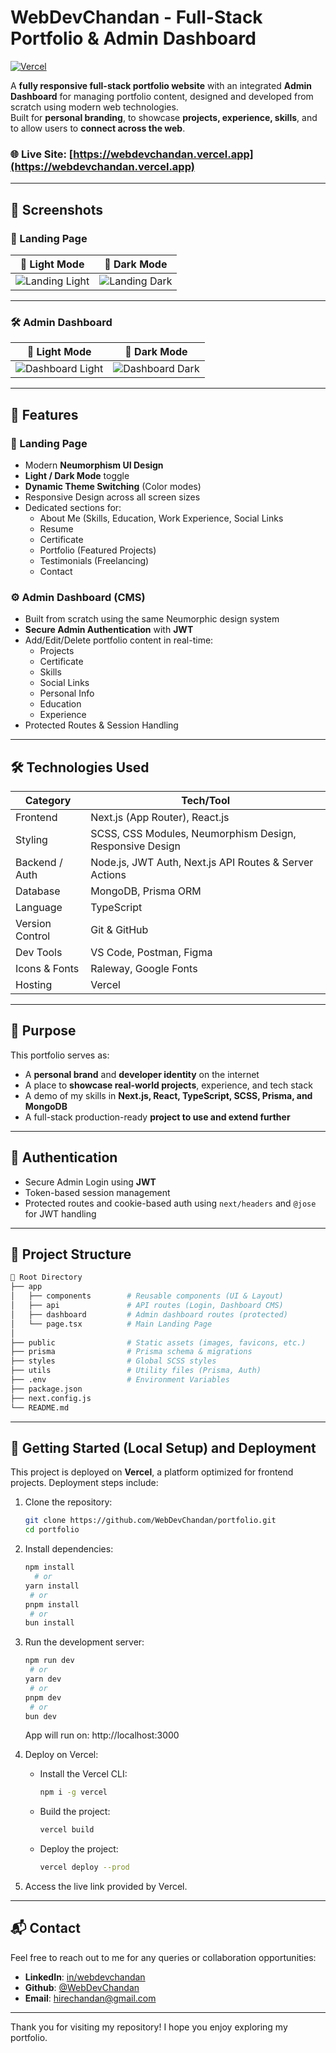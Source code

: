 # WebDevChandan - Full-Stack Portfolio & Admin Dashboard

[![Vercel](https://vercelbadge.vercel.app/api/webdevchandan/webdevchandan)](https://webdevchandan.vercel.app)

A **fully responsive full-stack portfolio website** with an integrated **Admin Dashboard** for managing portfolio content, designed and developed from scratch using modern web technologies.  
Built for **personal branding**, to showcase **projects, experience, skills**, and to allow users to **connect across the web**.

### 🌐 Live Site: [https://webdevchandan.vercel.app](https://webdevchandan.vercel.app)

---

## 📸 Screenshots

### 🔘 Landing Page

| 🔆 Light Mode | 🌙 Dark Mode |
|--------------|--------------|
| ![Landing Light](https://github.com/user-attachments/assets/226b8116-a214-41b4-8192-900f29c7b3e6) | ![Landing Dark](https://github.com/user-attachments/assets/6db29a9a-1db4-44fe-b826-7f05ec07dda3) |

---

### 🛠️ Admin Dashboard

| 🔆 Light Mode | 🌙 Dark Mode |
|--------------|--------------|
| ![Dashboard Light](https://github.com/user-attachments/assets/e3d99ec2-5309-4ab3-bb15-7f1f5e320da2) | ![Dashboard Dark](https://github.com/user-attachments/assets/0a2b1f87-3708-4c83-ba7f-e57781e2b231) |

---

## 🚀 Features

### 🌟 Landing Page
- Modern **Neumorphism UI Design**
- **Light / Dark Mode** toggle
- **Dynamic Theme Switching** (Color modes)
- Responsive Design across all screen sizes
- Dedicated sections for:
  - About Me (Skills, Education, Work Experience, Social Links
  - Resume
  - Certificate
  - Portfolio (Featured Projects)
  - Testimonials (Freelancing)
  - Contact

### ⚙️ Admin Dashboard (CMS)
- Built from scratch using the same Neumorphic design system
- **Secure Admin Authentication** with **JWT**
- Add/Edit/Delete portfolio content in real-time:
  - Projects
  - Certificate
  - Skills
  - Social Links
  - Personal Info
  - Education
  - Experience
- Protected Routes & Session Handling

---

## 🛠️ Technologies Used

| Category          | Tech/Tool                      |
|------------------|--------------------------------|
| Frontend         | Next.js (App Router), React.js |
| Styling          | SCSS, CSS Modules, Neumorphism Design, Responsive Design                   |
| Backend / Auth   | Node.js, JWT Auth, Next.js API Routes & Server Actions                     |
| Database         | MongoDB, Prisma ORM  |
| Language         | TypeScript |
| Version Control  | Git & GitHub                   |
| Dev Tools        | VS Code, Postman, Figma |
| Icons & Fonts    | Raleway, Google Fonts           |
| Hosting          | Vercel                         |

---

## 📌 Purpose

This portfolio serves as:
- A **personal brand** and **developer identity** on the internet
- A place to **showcase real-world projects**, experience, and tech stack
- A demo of my skills in **Next.js, React, TypeScript, SCSS, Prisma, and MongoDB**
- A full-stack production-ready **project to use and extend further**

---

## 🔐 Authentication

- Secure Admin Login using **JWT**
- Token-based session management
- Protected routes and cookie-based auth using `next/headers` and `@jose` for JWT handling

---

## 📂 Project Structure

```bash
📁 Root Directory
├── app
│   ├── components        # Reusable components (UI & Layout)
│   ├── api               # API routes (Login, Dashboard CMS)
│   ├── dashboard         # Admin dashboard routes (protected)
│   └── page.tsx          # Main Landing Page
│
├── public                # Static assets (images, favicons, etc.)
├── prisma                # Prisma schema & migrations
├── styles                # Global SCSS styles
├── utils                 # Utility files (Prisma, Auth)
├── .env                  # Environment Variables
├── package.json
├── next.config.js
└── README.md
```

---

## 🧪 Getting Started (Local Setup) and Deployment

This project is deployed on **Vercel**, a platform optimized for frontend projects. Deployment steps include:

1. Clone the repository:
   ```bash
   git clone https://github.com/WebDevChandan/portfolio.git
   cd portfolio
   ```

2. Install dependencies:
   ```bash
   npm install
     # or
   yarn install
    # or
   pnpm install
    # or
   bun install
   ```

3. Run the development server:
   ```bash
   npm run dev
    # or
   yarn dev
    # or
   pnpm dev
    # or
   bun dev

   ```
   App will run on: http://localhost:3000

4. Deploy on Vercel:
   - Install the Vercel CLI:
     ```bash
     npm i -g vercel
     ```
   - Build the project:
     ```bash
     vercel build
     ```
   - Deploy the project:
     ```bash
     vercel deploy --prod
     ```

5. Access the live link provided by Vercel.

---

## 📬 Contact

Feel free to reach out to me for any queries or collaboration opportunities:

- **LinkedIn**: [in/webdevchandan](https://www.linkedin.com/in/webdevchandan/)
- **Github**: [@WebDevChandan](https://github.com/WebDevChandan)
- **Email**: [hirechandan@gmail.com](mailto:hirechandan@gmail.com)

---

Thank you for visiting my repository! I hope you enjoy exploring my portfolio.

